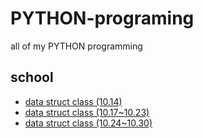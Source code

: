 # PYTHON-programing
all of my PYTHON programming

## school
* [data struct class (10.14)](https://github.com/codingbotPark/PYTHON-programing/blob/main/data%20struct%20class%20(10.14).py)
* [data struct class (10.17~10.23)](https://github.com/codingbotPark/PYTHON-programing/blob/main/data%20struct%20class%20(10.17~10.23).py)
* [data struct class (10.24~10.30)](https://github.com/codingbotPark/PYTHON-programing/blob/main/data%20struct%20class%20(10.24~10.30).py)

